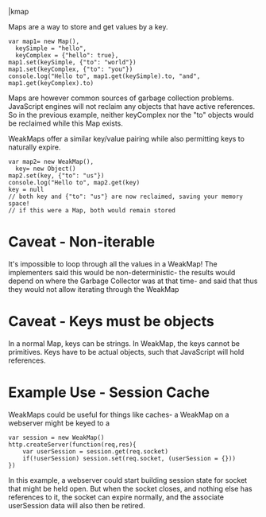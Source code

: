 |kmap

Maps are a way to store and get values by a key.

```
var map1= new Map(),
  keySimple = "hello",
  keyComplex = {"hello": true},
map1.set(keySimple, {"to": "world"})
map1.set(keyComplex, {"to": "you"})
console.log("Hello to", map1.get(keySimple).to, "and", map1.get(keyComplex).to)
```

Maps are however common sources of garbage collection problems. JavaScript engines will not reclaim any objects that have active references. So in the previous example, neither keyComplex nor the "to" objects would be reclaimed while this Map exists.

WeakMaps offer a similar key/value pairing while also permitting keys to naturally expire.

```
var map2= new WeakMap(),
  key= new Object()
map2.set(key, {"to": "us"})
console.log("Hello to", map2.get(key)
key = null
// both key and {"to": "us"} are now reclaimed, saving your memory space!
// if this were a Map, both would remain stored
``` 

# Caveat - Non-iterable

It's impossible to loop through all the values in a WeakMap! The implementers said this would be non-deterministic- the results would depend on where the Garbage Collector was at that time- and said that thus they would not allow iterating through the WeakMap

# Caveat - Keys must be objects

In a normal Map, keys can be strings. In WeakMap, the keys cannot be primitives. Keys have to be actual objects, such that JavaScript will hold references.

# Example Use - Session Cache

WeakMaps could be useful for things like caches- a WeakMap on a webserver might be keyed to a 

```
var session = new WeakMap()
http.createServer(function(req,res){
	var userSession = session.get(req.socket)
	if(!userSession) session.set(req.socket, (userSession = {}))
})
```

In this example, a webserver could start building session state for socket that might be held open. But when the socket closes, and nothing else has references to it, the socket can expire normally, and the associate userSession data will also then be retired.
